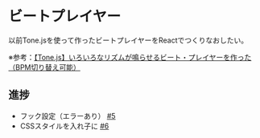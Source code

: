 # ビートプレイヤー

以前Tone.jsを使って作ったビートプレイヤーをReactでつくりなおしたい。

※参考：[【Tone.js】いろいろなリズムが鳴らせるビート・プレイヤーを作った（BPM切り替え可能）](https://www.i-ryo.com/entry/2020/06/20/055657)

## 進捗

- フック設定（エラーあり） [#5](https://github.com/ryo-i/beat-player/issues/5)
- CSSスタイルを入れ子に [#6](https://github.com/ryo-i/beat-player/issues/6)
